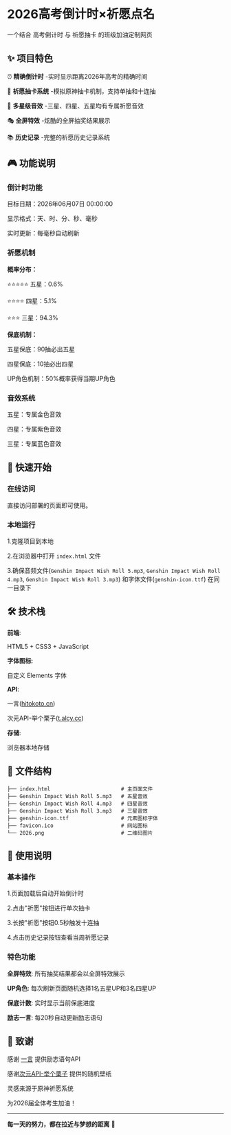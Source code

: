 # 2026高考倒计时×祈愿点名

一个结合 高考倒计时 与 祈愿抽卡 的班级加油定制网页


## ✨ 项目特色

⏰ **精确倒计时**    -实时显示距离2026年高考的精确时间

🎲 **祈愿抽卡系统**    -模拟原神抽卡机制，支持单抽和十连抽

🎵 **多星级音效**    -三星、四星、五星均有专属祈愿音效

🎭 **全屏特效**    -炫酷的全屏抽奖结果展示

📚 **历史记录**    -完整的祈愿历史记录系统


## 🎮 功能说明

### 倒计时功能

目标日期：2026年06月07日 00:00:00

显示格式：天、时、分、秒、毫秒

实时更新：每毫秒自动刷新

### 祈愿机制

**概率分布：**

⭐⭐⭐⭐⭐ 五星：0.6%

⭐⭐⭐⭐ 四星：5.1%

⭐⭐⭐ 三星：94.3%

**保底机制：**

五星保底：90抽必出五星

四星保底：10抽必出四星

UP角色机制：50%概率获得当期UP角色

### 音效系统

五星：专属金色音效

四星：专属紫色音效

三星：专属蓝色音效

## 🚀 快速开始

### 在线访问

直接访问部署的页面即可使用。

### 本地运行

1.克隆项目到本地

2.在浏览器中打开 `index.html`     文件

3.确保音频文件(`Genshin Impact Wish Roll 5.mp3`, `Genshin Impact Wish Roll 4.mp3`, `Genshin Impact Wish Roll 3.mp3`) 和字体文件(`genshin-icon.ttf`) 在同一目录下

## 🛠 技术栈

**前端**:

HTML5 + CSS3 + JavaScript

**字体图标**:

自定义 Elements 字体

**API**:

一言([hitokoto.cn](https://hitokoto.cn/))

次元API-举个栗子([t.alcy.cc](https://t.alcy.cc/))

**存储**:

浏览器本地存储

## 📁 文件结构

```text
├── index.html                       # 主页面文件
├── Genshin Impact Wish Roll 5.mp3   # 五星音效
├── Genshin Impact Wish Roll 4.mp3   # 四星音效
├── Genshin Impact Wish Roll 3.mp3   # 三星音效
├── genshin-icon.ttf                 # 元素图标字体
├── favicon.ico                      # 网站图标
└── 2026.png                         # 二维码图片
```

## 🎯 使用说明

### 基本操作

1.页面加载后自动开始倒计时

2.点击"祈愿"按钮进行单次抽卡

3.长按"祈愿"按钮0.5秒触发十连抽

4.点击历史记录按钮查看当周祈愿记录

### 特色功能

**全屏特效**: 所有抽奖结果都会以全屏特效展示

**UP角色**: 每次刷新页面随机选择1名五星UP和3名四星UP

**保底计数**: 实时显示当前保底进度

**励志一言**: 每20秒自动更新励志语句


## 🙏 致谢

感谢 [一言](https://hitokoto.cn/) 提供励志语句API

感谢[次元API-举个栗子](https://t.alcy.cc/) 提供的随机壁纸

灵感来源于原神祈愿系统

为2026届全体考生加油！

---

**每一天的努力，都在拉近与梦想的距离** 💫
